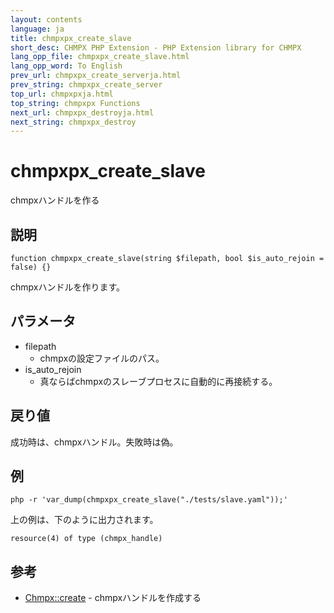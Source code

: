 ```yaml
---
layout: contents
language: ja
title: chmpxpx_create_slave
short_desc: CHMPX PHP Extension - PHP Extension library for CHMPX
lang_opp_file: chmpxpx_create_slave.html
lang_opp_word: To English
prev_url: chmpxpx_create_serverja.html
prev_string: chmpxpx_create_server
top_url: chmpxpxja.html
top_string: chmpxpx Functions
next_url: chmpxpx_destroyja.html
next_string: chmpxpx_destroy
---
```


# chmpxpx_create_slave
chmpxハンドルを作る

## 説明

```
function chmpxpx_create_slave(string $filepath, bool $is_auto_rejoin = false) {}
```

chmpxハンドルを作ります。

## パラメータ
* filepath
  * chmpxの設定ファイルのパス。
* is_auto_rejoin
  * 真ならばchmpxのスレーブプロセスに自動的に再接続する。

## 戻り値
成功時は、chmpxハンドル。失敗時は偽。

## 例

```
php -r 'var_dump(chmpxpx_create_slave("./tests/slave.yaml"));'
```

上の例は、下のように出力されます。

```
resource(4) of type (chmpx_handle)
```

## 参考
- [Chmpx::create](chmpx_class_createja.html) - chmpxハンドルを作成する

